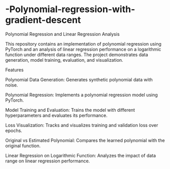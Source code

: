 # -Polynomial-regression-with-gradient-descent
Polynomial Regression and Linear Regression Analysis

This repository contains an implementation of polynomial regression using PyTorch and an analysis of linear regression performance on a logarithmic function under different data ranges. The project demonstrates data generation, model training, evaluation, and visualization.

Features

Polynomial Data Generation: Generates synthetic polynomial data with noise.

Polynomial Regression: Implements a polynomial regression model using PyTorch.

Model Training and Evaluation: Trains the model with different hyperparameters and evaluates its performance.

Loss Visualization: Tracks and visualizes training and validation loss over epochs.

Original vs Estimated Polynomial: Compares the learned polynomial with the original function.

Linear Regression on Logarithmic Function: Analyzes the impact of data range on linear regression performance.
